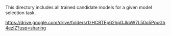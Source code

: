 This directory includes all trained candidate models for a given model selection task.

https://drive.google.com/drive/folders/1zHCBTEp62hpGJkbW7L50o5PpcGh4ezIZ?usp=sharing
